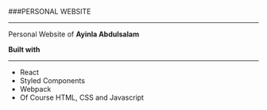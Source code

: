 ###PERSONAL WEBSITE
***

Personal Website of **Ayinla Abdulsalam**

**Built with**
***

* React
* Styled Components
* Webpack
* Of Course HTML, CSS and Javascript

